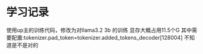 # 学习记录   
使用up主的训练代码，修改为对llama3.2 3b 的训练  显存大概占用11.5个G
其中需要配置:tokenizer.pad_token=tokenizer.added_tokens_decoder[128004]
不知道是不是对的 
